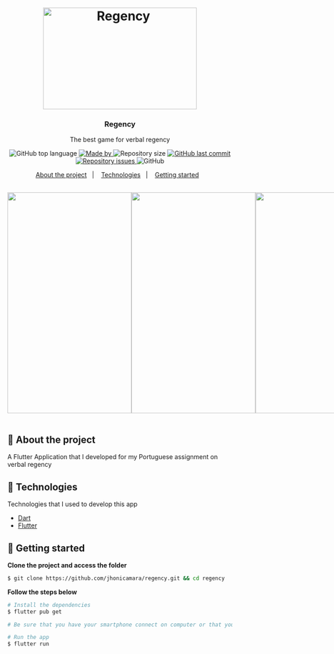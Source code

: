 <h1 align="center">
  <img width="344px" height="228px" src="https://i.ibb.co/HYtxgKZ/imagem-port.png" alt="Regency">  
</h1>

<h3 align="center">
Regency
</h3>

<p align="center">
The best game for verbal regency
</p>

<p align="center">
  <img alt="GitHub top language" src="https://img.shields.io/github/languages/top/jhonicamara/regency">

  <a href="https://www.linkedin.com/in/jo%C3%A3o-c%C3%A2mara-565b42184/" target="_blank" rel="noopener noreferrer">
    <img alt="Made by" src="https://img.shields.io/badge/made%20by-João%20Câmara-%389501">
  </a>

  <img alt="Repository size" src="https://img.shields.io/github/repo-size/jhonicamara/regency?color=yellow">

  <a href="https://github.com/jhonicamara/regency/commits/master">
    <img alt="GitHub last commit" src="https://img.shields.io/github/last-commit/jhonicamara/regency">
  </a>

  <a href="https://github.com/jhonicamara/regency/issues">
    <img alt="Repository issues" src="https://img.shields.io/github/issues/jhonicamara/regency?color=red">
  </a>

  <img alt="GitHub" src="https://img.shields.io/github/license/jhonicamara/regency?color=%23FF9000">
</p>

<p align="center">
  <a href="#-about-the-project">About the project</a>&nbsp;&nbsp;&nbsp;|&nbsp;&nbsp;&nbsp;
  <a href="#-technologies">Technologies</a>&nbsp;&nbsp;&nbsp;|&nbsp;&nbsp;&nbsp;
  <a href="#-getting-started">Getting started</a>&nbsp;&nbsp;&nbsp
</p>

</br>

<div style="display: flex; flex-direction: row; width: 100%; justify-content: space-between;"> 
  <img src="demo/demo3.gif" width="278" height="495" />
  <img src="demo/demo1.gif" width="278" height="495" />
  <img src="demo/demo2.gif" width="278" height="495" />
</div>

</br>

## 📜 About the project

A Flutter Application that I developed for my Portuguese assignment on verbal regency

## 🚀 Technologies

Technologies that I used to develop this app

- [Dart](https://dart.dev/)
- [Flutter](https://flutter.dev/)

## 📱 Getting started

**Clone the project and access the folder**

```bash
$ git clone https://github.com/jhonicamara/regency.git && cd regency
```

**Follow the steps below**

```bash
# Install the dependencies
$ flutter pub get

# Be sure that you have your smartphone connect on computer or that you have a emulator

# Run the app
$ flutter run
```
